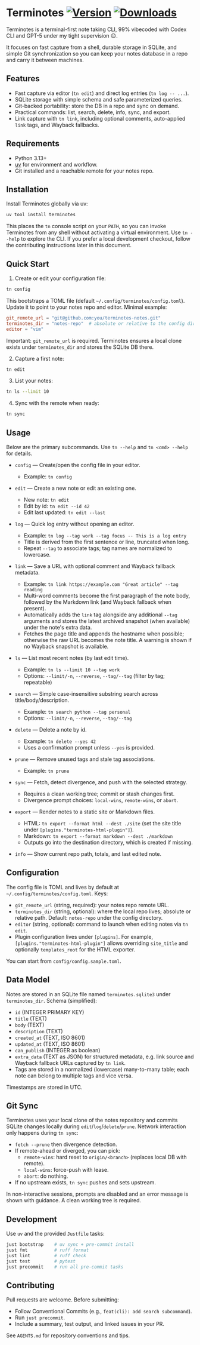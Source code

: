 Terminotes
  [![Version](http://img.shields.io/pypi/v/terminotes.svg?style=flat)](https://pypi.python.org/pypi/terminotes/)
  [![Downloads](https://pepy.tech/badge/terminotes)](https://pepy.tech/project/terminotes)
===

Terminotes is a terminal-first note taking CLI, 99% vibecoded with Codex CLI and GPT-5 under my tight supervision 😉.

It focuses on fast capture from a shell, durable storage in SQLite, and simple Git synchronization so you can keep your notes database in a repo and carry it between machines.


## Features

- Fast capture via editor (`tn edit`) and direct log entries (`tn log -- ...`).
- SQLite storage with simple schema and safe parameterized queries.
- Git-backed portability: store the DB in a repo and sync on demand.
- Practical commands: list, search, delete, info, sync, and export.
- Link capture with `tn link`, including optional comments, auto-applied `link` tags, and Wayback fallbacks.

## Requirements

- Python 3.13+
- [uv](https://github.com/astral-sh/uv) for environment and workflow.
- Git installed and a reachable remote for your notes repo.

## Installation

Install Terminotes globally via uv:

```bash
uv tool install terminotes
```

This places the `tn` console script on your `PATH`, so you can invoke Terminotes from any shell without activating a virtual environment. Use `tn --help` to explore the CLI. If you prefer a local development checkout, follow the contributing instructions later in this document.

## Quick Start

1) Create or edit your configuration file:

```bash
tn config
```

This bootstraps a TOML file (default `~/.config/terminotes/config.toml`). Update it to point to your notes repo and editor. Minimal example:

```toml
git_remote_url = "git@github.com:you/terminotes-notes.git"
terminotes_dir = "notes-repo"  # absolute or relative to the config dir
editor = "vim"
```

Important: `git_remote_url` is required. Terminotes ensures a local clone exists under `terminotes_dir` and stores the SQLite DB there.

2) Capture a first note:

```bash
tn edit
```

3) List your notes:

```bash
tn ls --limit 10
```

4) Sync with the remote when ready:

```bash
tn sync
```

## Usage

Below are the primary subcommands. Use `tn --help` and `tn <cmd> --help` for details.

- `config` — Create/open the config file in your editor.
  - Example: `tn config`

- `edit` — Create a new note or edit an existing one.
  - New note: `tn edit`
  - Edit by id: `tn edit --id 42`
  - Edit last updated: `tn edit --last`

- `log` — Quick log entry without opening an editor.
  - Example: `tn log --tag work --tag focus -- This is a log entry`
  - Title is derived from the first sentence or line, truncated when long.
  - Repeat `--tag` to associate tags; tag names are normalized to lowercase.
- `link` — Save a URL with optional comment and Wayback fallback metadata.
  - Example: `tn link https://example.com "Great article" --tag reading`
  - Multi-word comments become the first paragraph of the note body, followed by the Markdown link (and Wayback fallback when present).
  - Automatically adds the `link` tag alongside any additional `--tag` arguments and stores the latest archived snapshot (when available) under the note's extra data.
  - Fetches the page title and appends the hostname when possible; otherwise the raw URL becomes the note title. A warning is shown if no Wayback snapshot is available.

- `ls` — List most recent notes (by last edit time).
  - Example: `tn ls --limit 10 --tag work`
  - Options: `--limit/-n`, `--reverse`, `--tag/--tag` (filter by tag; repeatable)

- `search` — Simple case-insensitive substring search across title/body/description.
  - Example: `tn search python --tag personal`
  - Options: `--limit/-n`, `--reverse`, `--tag/--tag`

- `delete` — Delete a note by id.
  - Example: `tn delete --yes 42`
  - Uses a confirmation prompt unless `--yes` is provided.

- `prune` — Remove unused tags and stale tag associations.
  - Example: `tn prune`

- `sync` — Fetch, detect divergence, and push with the selected strategy.
  - Requires a clean working tree; commit or stash changes first.
  - Divergence prompt choices: `local-wins`, `remote-wins`, or `abort`.

- `export` — Render notes to a static site or Markdown files.
  - HTML: `tn export --format html --dest ./site` (set the site title under `[plugins."terminotes-html-plugin"]`).
  - Markdown: `tn export --format markdown --dest ./markdown`
  - Outputs go into the destination directory, which is created if missing.

- `info` — Show current repo path, totals, and last edited note.

## Configuration

The config file is TOML and lives by default at `~/.config/terminotes/config.toml`. Keys:

- `git_remote_url` (string, required): your notes repo remote URL.
- `terminotes_dir` (string, optional): where the local repo lives; absolute or relative path. Default: `notes-repo` under the config directory.
- `editor` (string, optional): command to launch when editing notes via `tn edit`.
- Plugin configuration lives under `[plugins]`. For example, `[plugins."terminotes-html-plugin"]` allows overriding `site_title` and optionally `templates_root` for the HTML exporter.

You can start from `config/config.sample.toml`.

## Data Model

Notes are stored in an SQLite file named `terminotes.sqlite3` under `terminotes_dir`. Schema (simplified):

- `id` (INTEGER PRIMARY KEY)
- `title` (TEXT)
- `body` (TEXT)
- `description` (TEXT)
- `created_at` (TEXT, ISO 8601)
- `updated_at` (TEXT, ISO 8601)
- `can_publish` (INTEGER as boolean)
- `extra_data` (TEXT as JSON) for structured metadata, e.g. link source and Wayback fallback URLs captured by `tn link`.
- Tags are stored in a normalized (lowercase) many-to-many table; each note can belong to multiple tags and vice versa.

Timestamps are stored in UTC.

## Git Sync

Terminotes uses your local clone of the notes repository and commits SQLite changes locally during `edit`/`log`/`delete`/`prune`. Network interaction only happens during `tn sync`:

- `fetch --prune` then divergence detection.
- If remote-ahead or diverged, you can pick:
  - `remote-wins`: hard reset to `origin/<branch>` (replaces local DB with remote).
  - `local-wins`: force-push with lease.
  - `abort`: do nothing.
- If no upstream exists, `tn sync` pushes and sets upstream.

In non-interactive sessions, prompts are disabled and an error message is shown with guidance. A clean working tree is required.

## Development

Use `uv` and the provided `Justfile` tasks:

```bash
just bootstrap    # uv sync + pre-commit install
just fmt          # ruff format
just lint         # ruff check
just test         # pytest
just precommit    # run all pre-commit tasks
```

## Contributing

Pull requests are welcome. Before submitting:

- Follow Conventional Commits (e.g., `feat(cli): add search subcommand`).
- Run `just precommit`.
- Include a summary, test output, and linked issues in your PR.

See `AGENTS.md` for repository conventions and tips.
